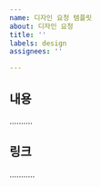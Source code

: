 ```yaml
---
name: 디자인 요청 템플릿
about: 디자인 요청
title: ''
labels: design
assignees: ''

---
```


## 내용
..........

## 링크
...........
